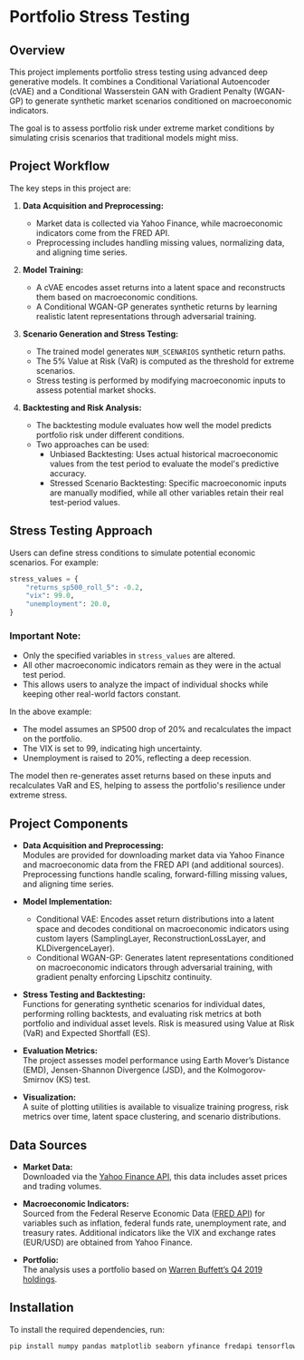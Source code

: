 # Portfolio Stress Testing

## Overview

This project implements portfolio stress testing using advanced deep generative models. It combines a Conditional Variational Autoencoder (cVAE) and a Conditional Wasserstein GAN with Gradient Penalty (WGAN-GP) to generate synthetic market scenarios conditioned on macroeconomic indicators. 

The goal is to assess portfolio risk under extreme market conditions by simulating crisis scenarios that traditional models might miss.

## Project Workflow

The key steps in this project are:

1. **Data Acquisition and Preprocessing:**  
   - Market data is collected via Yahoo Finance, while macroeconomic indicators come from the FRED API.
   - Preprocessing includes handling missing values, normalizing data, and aligning time series.

2. **Model Training:**  
   - A cVAE encodes asset returns into a latent space and reconstructs them based on macroeconomic conditions.
   - A Conditional WGAN-GP generates synthetic returns by learning realistic latent representations through adversarial training.

3. **Scenario Generation and Stress Testing:**  
   - The trained model generates `NUM_SCENARIOS` synthetic return paths.
   - The 5% Value at Risk (VaR) is computed as the threshold for extreme scenarios.
   - Stress testing is performed by modifying macroeconomic inputs to assess potential market shocks.

4. **Backtesting and Risk Analysis:**  
   - The backtesting module evaluates how well the model predicts portfolio risk under different conditions.
   - Two approaches can be used:
     - Unbiased Backtesting: Uses actual historical macroeconomic values from the test period to evaluate the model's predictive accuracy.
     - Stressed Scenario Backtesting: Specific macroeconomic inputs are manually modified, while all other variables retain their real test-period values.

## Stress Testing Approach

Users can define stress conditions to simulate potential economic scenarios. For example:

```python
stress_values = {
    "returns_sp500_roll_5": -0.2,
    "vix": 99.0,
    "unemployment": 20.0,
}
```

### Important Note:
- Only the specified variables in `stress_values` are altered.
- All other macroeconomic indicators remain as they were in the actual test period.
- This allows users to analyze the impact of individual shocks while keeping other real-world factors constant.

In the above example:
- The model assumes an SP500 drop of 20% and recalculates the impact on the portfolio.
- The VIX is set to 99, indicating high uncertainty.
- Unemployment is raised to 20%, reflecting a deep recession.

The model then re-generates asset returns based on these inputs and recalculates VaR and ES, helping to assess the portfolio's resilience under extreme stress.

## Project Components

- **Data Acquisition and Preprocessing:**  
  Modules are provided for downloading market data via Yahoo Finance and macroeconomic data from the FRED API (and additional sources). Preprocessing functions handle scaling, forward-filling missing values, and aligning time series.

- **Model Implementation:**  
  - Conditional VAE: Encodes asset return distributions into a latent space and decodes conditional on macroeconomic indicators using custom layers (SamplingLayer, ReconstructionLossLayer, and KLDivergenceLayer).  
  - Conditional WGAN-GP: Generates latent representations conditioned on macroeconomic indicators through adversarial training, with gradient penalty enforcing Lipschitz continuity.

- **Stress Testing and Backtesting:**  
  Functions for generating synthetic scenarios for individual dates, performing rolling backtests, and evaluating risk metrics at both portfolio and individual asset levels. Risk is measured using Value at Risk (VaR) and Expected Shortfall (ES).

- **Evaluation Metrics:**  
  The project assesses model performance using Earth Mover’s Distance (EMD), Jensen-Shannon Divergence (JSD), and the Kolmogorov-Smirnov (KS) test.

- **Visualization:**  
  A suite of plotting utilities is available to visualize training progress, risk metrics over time, latent space clustering, and scenario distributions.

## Data Sources

- **Market Data:**  
  Downloaded via the [Yahoo Finance API](https://developer.yahoo.com/api/), this data includes asset prices and trading volumes.

- **Macroeconomic Indicators:**  
  Sourced from the Federal Reserve Economic Data ([FRED API](https://fred.stlouisfed.org/docs/api/fred/)) for variables such as inflation, federal funds rate, unemployment rate, and treasury rates. Additional indicators like the VIX and exchange rates (EUR/USD) are obtained from Yahoo Finance.

- **Portfolio:**  
  The analysis uses a portfolio based on [Warren Buffett’s Q4 2019 holdings](https://valuesider.com/guru/warren-buffett-berkshire-hathaway/portfolio/2019/4?sort=-percent_portfolio&sells_page=1&page=1).

## Installation

To install the required dependencies, run:

```bash
pip install numpy pandas matplotlib seaborn yfinance fredapi tensorflow scikit-learn scipy
```